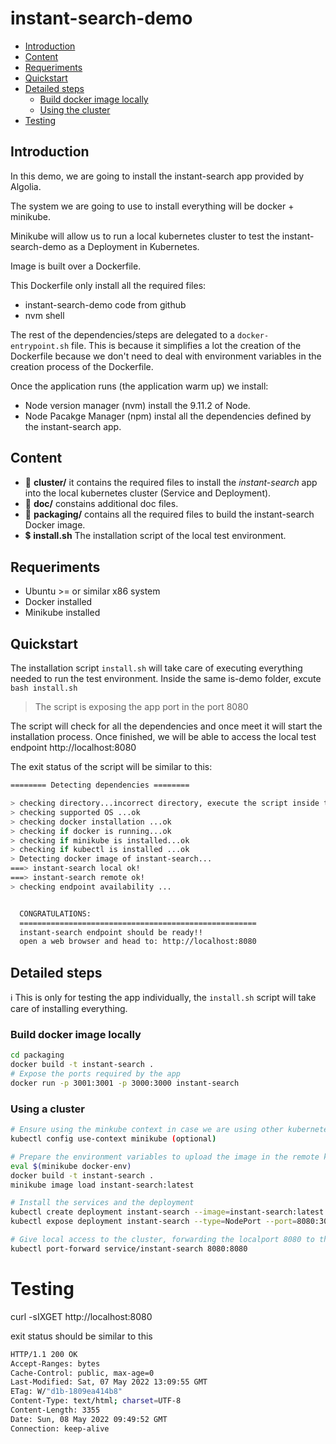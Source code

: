 # instant-search-demo

* [Introduction](README.md#introduction) 
* [Content](README.md#content)
* [Requeriments](README.md#requeriments)
* [Quickstart](README.md#quickstart)
* [Detailed steps](README.md#detailed-steps)
  * [Build docker image locally](README.md#build-docker-image-locally)
  * [Using the cluster](README.md#using-the-cluster)
* [Testing](README.md#testing)

## Introduction

In this demo, we are going to install the instant-search app provided by Algolia.

The system we are going to use to install everything will be docker + minikube.

Minikube will allow us to run a local kubernetes cluster to test the instant-search-demo as a Deployment in Kubernetes.

Image is built over a Dockerfile.

This Dockerfile only install all the required files:
* instant-search-demo code from github
* nvm shell

The rest of the dependencies/steps are delegated to a `docker-entrypoint.sh` file. This is because it simplifies a lot
the creation of the Dockerfile because we don't need to deal with environment variables in the creation process of the
Dockerfile.

Once the application runs (the application warm up) we install:
* Node version manager (nvm) install the 9.11.2 of Node.
* Node Pacakge Manager (npm) instal all the dependencies defined by the instant-search app.

## Content
* :file_folder: **cluster/** it contains the required files to install the *instant-search* app into the local kubernetes cluster (Service and Deployment).
* :file_folder: **doc/** constains additional doc files.
* :file_folder: **packaging/** contains all the required files to build the instant-search Docker image.
* :heavy_dollar_sign: **install.sh** The installation script of the local test environment.

## Requeriments
* Ubuntu >= or similar x86 system
* Docker installed
* Minikube installed


## Quickstart
The installation script `install.sh` will take care of executing everything needed to run the test environment.
Inside the same is-demo folder, excute
```bash install.sh```

> The script is exposing the app port in the port 8080

The script will check for all the dependencies and once meet it will start the installation process.
Once finished, we will be able to access the local test endpoint http://localhost:8080


The exit status of the script will be similar to this:

```bash
======== Detecting dependencies ========

> checking directory...incorrect directory, execute the script inside the is-demo folder
> checking supported OS ...ok
> checking docker installation ...ok
> checking if docker is running...ok
> checking if minikube is installed...ok
> checking if kubectl is installed ...ok
> Detecting docker image of instant-search...
===> instant-search local ok!
===> instant-search remote ok!
> checking endpoint availability ...


  CONGRATULATIONS:
  =====================================================
  instant-search endpoint should be ready!!
  open a web browser and head to: http://localhost:8080
```

## Detailed steps

:information_source: This is only for testing the app individually, the `install.sh` script will take care of installing everything.

### Build docker image locally
```bash
cd packaging
docker build -t instant-search .
# Expose the ports required by the app
docker run -p 3001:3001 -p 3000:3000 instant-search
```

### Using a cluster
```bash
# Ensure using the minkube context in case we are using other kubernetes contexts locally.
kubectl config use-context minikube (optional)

# Prepare the environment variables to upload the image in the remote kubernetes cluster.
eval $(minikube docker-env)
docker build -t instant-search .
minikube image load instant-search:latest

# Install the services and the deployment
kubectl create deployment instant-search --image=instant-search:latest
kubectl expose deployment instant-search --type=NodePort --port=8080:3000

# Give local access to the cluster, forwarding the localport 8080 to the port exposed by the app 8080
kubectl port-forward service/instant-search 8080:8080
```


# Testing 
curl -sIXGET http://localhost:8080

exit status should be similar to this
```bash
HTTP/1.1 200 OK
Accept-Ranges: bytes
Cache-Control: public, max-age=0
Last-Modified: Sat, 07 May 2022 13:09:55 GMT
ETag: W/"d1b-1809ea414b8"
Content-Type: text/html; charset=UTF-8
Content-Length: 3355
Date: Sun, 08 May 2022 09:49:52 GMT
Connection: keep-alive
```
